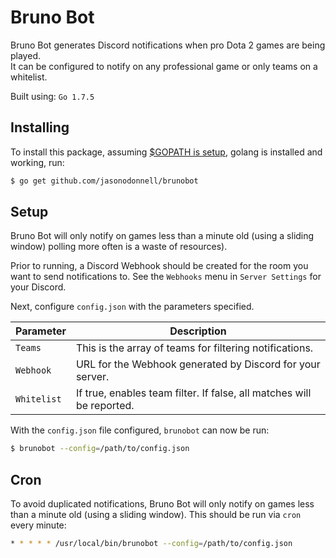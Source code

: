 # Bruno Bot

Bruno Bot generates Discord notifications when pro Dota 2 games are being played.  
It can be configured to notify on any professional game or only teams on a whitelist.

Built using: `Go 1.7.5`

## Installing

To install this package, assuming [$GOPATH is setup](https://golang.org/doc/install), golang is installed and working, run:

```bash
$ go get github.com/jasonodonnell/brunobot
```

## Setup

Bruno Bot will only notify on games less than a minute old (using a sliding window)
polling more often is a waste of resources).

Prior to running, a Discord Webhook should be created for the room you want to send 
notifications to.  See the `Webhooks` menu in `Server Settings` for your Discord.

Next, configure `config.json` with the parameters specified.

| Parameter   | Description                                                            |
|-------------|------------------------------------------------------------------------|
| `Teams`     | This is the array of teams for filtering notifications.                |
| `Webhook`   | URL for the Webhook generated by Discord for your server.              |
| `Whitelist` | If true, enables team filter.  If false, all matches will be reported. |


With the `config.json` file configured, `brunobot` can now be run:

```bash
$ brunobot --config=/path/to/config.json
```

## Cron

To avoid duplicated notifications, Bruno Bot will only notify on games less than 
a minute old (using a sliding window).  This should be run via `cron` every minute:

```bash
* * * * * /usr/local/bin/brunobot --config=/path/to/config.json
```
